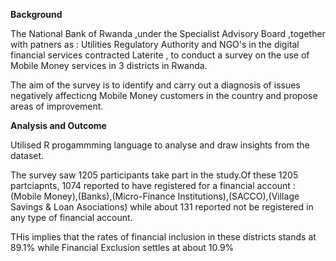 **Background**

The National Bank of Rwanda ,under the Specialist Advisory Board ,together with patners as : Utilities Regulatory Authority and
NGO's in the digital financial services  contracted Laterite , to conduct a survey on the use of Mobile Money services in 3 districts in Rwanda.

The aim of the survey is to identify and carry out a diagnosis of issues negatively affecticng
Mobile Money customers in the country  and propose areas of improvement.

**Analysis and Outcome**

Utilised R progammming language to analyse and draw insights from the dataset.

The survey saw 1205 participants take part in the study.Of these 1205 partciapnts,
1074 reported to have registered for a financial account : (Mobile Money),(Banks),(Micro-Finance Institutions),(SACCO),(Village Savings & Loan Asociations) while about 131 reported not be registered in any type of financial account.

THis implies that the rates of financial inclusion in these districts stands at 89.1% while Financial Exclusion settles at about 10.9%
